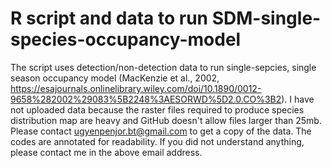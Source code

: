 # R script and data to run SDM-single-species-occupancy-model

The script uses detection/non-detection data to run single-sepcies, single season occupancy model (MacKenzie et al., 2002, https://esajournals.onlinelibrary.wiley.com/doi/10.1890/0012-9658%282002%29083%5B2248%3AESORWD%5D2.0.CO%3B2).
I have not uploaded data because the raster files required to produce species distribution map are heavy and GitHub doesn't allow files larger than 25mb.
Please contact ugyenpenjor.bt@gmail.com to get a copy of the data. 
The codes are annotated for readability. If you did not understand anything, please contact me in the above email address. 
